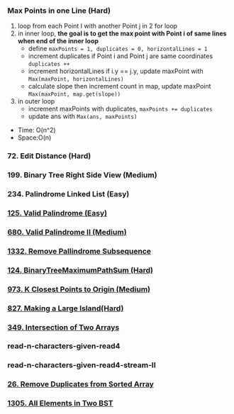 ### Max Points in one Line (Hard)
1. loop from each Point I with another Point j in 2 for loop
2. in inner loop, **the goal is to get the max point with Point i of same lines when end of the inner loop**
	- define `maxPoints = 1, duplicates = 0, horizontalLines = 1`
	- increment duplicates if Point i and Point j are same coordinates `duplicates ++`
	- increment horizontalLines if i.y == j.y, update maxPoint with `Max(maxPoint, horizontalLines)`
	- calculate slope then increment count in map, update maxPoint `Max(maxPoint, map.get(slope))`
3. in outer loop
	- increment maxPoints with duplicates, `maxPoints += duplicates`
	- update ans with `Max(ans, maxPoints)`
- Time: O(n^2)
- Space:O(n)
### 72. Edit Distance (Hard)
### 199. Binary Tree Right Side View (Medium)
### 234. Palindrome Linked List (Easy)
### [125. Valid Palindrome (Easy)](https://leetcode.com/problems/valid-palindrome/)
### [680. Valid Palindrome II (Medium)](https://leetcode.com/problems/valid-palindrome-ii/)
### [1332. Remove Pallindrome Subsequence](https://leetcode.com/problems/remove-palindromic-subsequences/)
### [124. BinaryTreeMaximumPathSum (Hard)](https://leetcode.com/problems/binary-tree-maximum-path-sum/)
### [973. K Closest Points to Origin (Medium)](https://leetcode.com/problems/k-closest-points-to-origin/)
### [827. Making a Large Island(Hard)](https://leetcode.com/problems/making-a-large-island/)
### [349. Intersection of Two Arrays](https://leetcode.com/problems/intersection-of-two-arrays/)
### read-n-characters-given-read4
### read-n-characters-given-read4-stream-II
### [26. Remove Duplicates from Sorted Array](https://leetcode.com/problems/remove-duplicates-from-sorted-array/)
### [1305. All Elements in Two BST](https://leetcode.com/problems/all-elements-in-two-binary-search-trees/)


<!--stackedit_data:
eyJoaXN0b3J5IjpbMTMwOTczODkxOCw2NzUxNjM2MV19
-->